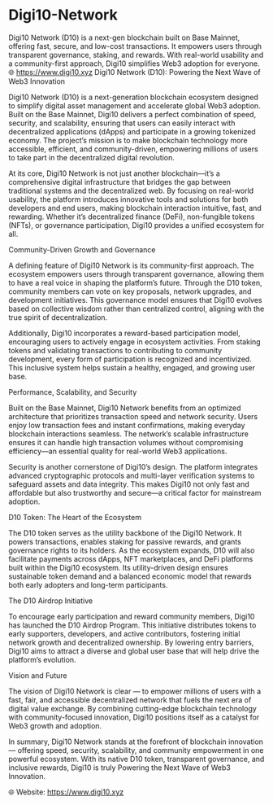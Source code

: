 # Digi10-Network
Digi10 Network (D10) is a next-gen blockchain built on Base Mainnet, offering fast, secure, and low-cost transactions. It empowers users through transparent governance, staking, and rewards. With real-world usability and a community-first approach, Digi10 simplifies Web3 adoption for everyone. 🌐 https://www.digi10.xyz
Digi10 Network (D10): Powering the Next Wave of Web3 Innovation

Digi10 Network (D10) is a next-generation blockchain ecosystem designed to simplify digital asset management and accelerate global Web3 adoption. Built on the Base Mainnet, Digi10 delivers a perfect combination of speed, security, and scalability, ensuring that users can easily interact with decentralized applications (dApps) and participate in a growing tokenized economy. The project’s mission is to make blockchain technology more accessible, efficient, and community-driven, empowering millions of users to take part in the decentralized digital revolution.

At its core, Digi10 Network is not just another blockchain—it’s a comprehensive digital infrastructure that bridges the gap between traditional systems and the decentralized web. By focusing on real-world usability, the platform introduces innovative tools and solutions for both developers and end users, making blockchain interaction intuitive, fast, and rewarding. Whether it’s decentralized finance (DeFi), non-fungible tokens (NFTs), or governance participation, Digi10 provides a unified ecosystem for all.

Community-Driven Growth and Governance

A defining feature of Digi10 Network is its community-first approach. The ecosystem empowers users through transparent governance, allowing them to have a real voice in shaping the platform’s future. Through the D10 token, community members can vote on key proposals, network upgrades, and development initiatives. This governance model ensures that Digi10 evolves based on collective wisdom rather than centralized control, aligning with the true spirit of decentralization.

Additionally, Digi10 incorporates a reward-based participation model, encouraging users to actively engage in ecosystem activities. From staking tokens and validating transactions to contributing to community development, every form of participation is recognized and incentivized. This inclusive system helps sustain a healthy, engaged, and growing user base.

Performance, Scalability, and Security

Built on the Base Mainnet, Digi10 Network benefits from an optimized architecture that prioritizes transaction speed and network security. Users enjoy low transaction fees and instant confirmations, making everyday blockchain interactions seamless. The network’s scalable infrastructure ensures it can handle high transaction volumes without compromising efficiency—an essential quality for real-world Web3 applications.

Security is another cornerstone of Digi10’s design. The platform integrates advanced cryptographic protocols and multi-layer verification systems to safeguard assets and data integrity. This makes Digi10 not only fast and affordable but also trustworthy and secure—a critical factor for mainstream adoption.

D10 Token: The Heart of the Ecosystem

The D10 token serves as the utility backbone of the Digi10 Network. It powers transactions, enables staking for passive rewards, and grants governance rights to its holders. As the ecosystem expands, D10 will also facilitate payments across dApps, NFT marketplaces, and DeFi platforms built within the Digi10 ecosystem. Its utility-driven design ensures sustainable token demand and a balanced economic model that rewards both early adopters and long-term participants.

The D10 Airdrop Initiative

To encourage early participation and reward community members, Digi10 has launched the D10 Airdrop Program. This initiative distributes tokens to early supporters, developers, and active contributors, fostering initial network growth and decentralized ownership. By lowering entry barriers, Digi10 aims to attract a diverse and global user base that will help drive the platform’s evolution.

Vision and Future

The vision of Digi10 Network is clear — to empower millions of users with a fast, fair, and accessible decentralized network that fuels the next era of digital value exchange. By combining cutting-edge blockchain technology with community-focused innovation, Digi10 positions itself as a catalyst for Web3 growth and adoption.

In summary, Digi10 Network stands at the forefront of blockchain innovation — offering speed, security, scalability, and community empowerment in one powerful ecosystem. With its native D10 token, transparent governance, and inclusive rewards, Digi10 is truly Powering the Next Wave of Web3 Innovation.

🌐 Website: https://www.digi10.xyz
